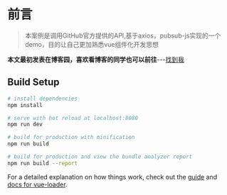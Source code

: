 # 前言

> 本案例是调用GitHub官方提供的API,基于axios，pubsub-js实现的一个demo，目的让自己更加熟悉vue组件化开发思想

**本文最初发表在博客园，喜欢看博客的同学也可以前往**---<a href="https://www.cnblogs.com/dreamcc/p/10570273.html">找到我</a>

## Build Setup

``` bash
# install dependencies
npm install

# serve with hot reload at localhost:8080
npm run dev

# build for production with minification
npm run build

# build for production and view the bundle analyzer report
npm run build --report
```

For a detailed explanation on how things work, check out the [guide](http://vuejs-templates.github.io/webpack/) and [docs for vue-loader](http://vuejs.github.io/vue-loader).
